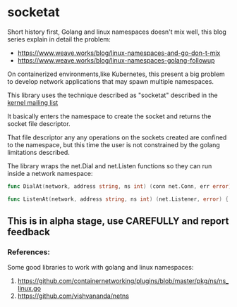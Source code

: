 # socketat

Short history first, Golang and linux namespaces doesn't mix well, this blog series explain in detail the problem:

* https://www.weave.works/blog/linux-namespaces-and-go-don-t-mix
* https://www.weave.works/blog/linux-namespaces-golang-followup

On containerized environments,like Kubernetes, this present a big problem to develop network applications
that may spawn multiple namespaces.

This library uses the technique described as "socketat" described in the [kernel mailing list](https://lore.kernel.org/patchwork/patch/217025/)

It basically enters the namespace to create the socket and returns the socket file descriptor.

That file descriptor any any operations on the sockets created are confined to the namespace,
but this time the user is not constrained by the golang limitations described.

The library wraps the net.Dial and net.Listen functions so they can run inside a network namespace:

```go
func DialAt(network, address string, ns int) (conn net.Conn, err error)

func ListenAt(network, address string, ns int) (net.Listener, error) {
```

## This is in alpha stage, use CAREFULLY and report feedback

### References:

Some good libraries to work with golang and linux namespaces:

1. https://github.com/containernetworking/plugins/blob/master/pkg/ns/ns_linux.go
2. https://github.com/vishvananda/netns
